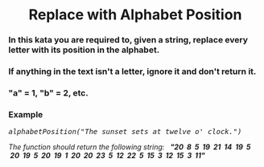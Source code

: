 <div align = "center">

# Replace with Alphabet Position

</div>

<h3>In this kata you are required to, given a string, replace every letter with its position in the alphabet.</h3>

 <h3>If anything in the text isn't a letter, ignore it and don't return it.</h3>
 <h3>"a" = 1, "b" = 2, etc.</h3>
  
  </div>

<h3>Example</h3>
<pre>
<em>alphabetPosition("The sunset sets at twelve o' clock.")</em>
</pre>

<p>

<em>The function should return the following string: &nbsp;&nbsp;<strong>"20 &nbsp;8 &nbsp;5 &nbsp;19 &nbsp;21 &nbsp;14 &nbsp;19 &nbsp;5 &nbsp;20 &nbsp;19 &nbsp;5 &nbsp;20 &nbsp;19 &nbsp;1 &nbsp;20 &nbsp;20 &nbsp;23 &nbsp;5 &nbsp;12 &nbsp;22 &nbsp;5 &nbsp;15 &nbsp;3 &nbsp;12 &nbsp;15 &nbsp;3 &nbsp;11"</strong>
</em>

</p>
